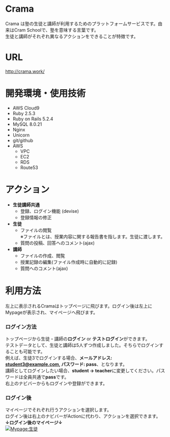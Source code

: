 # Crama

Crama は塾の生徒と講師が利用するためのプラットフォームサービスです。由来はCram Schoolで、塾を意味する言葉です。  
生徒と講師がそれぞれ異なるアクションをできることが特徴です。  

# URL
http://crama.work/

# 開発環境・使用技術
-  AWS Cloud9
-  Ruby 2.5.3  
-  Ruby on Rails 5.2.4  
-  MySQL 8.0.21 
-  Nginx  
-  Unicorn  
-  git/github
-  AWS  
    -  VPC  
    -  EC2
    -  RDS
    -  Route53

# アクション
-  **生徒講師共通**
    - 登録、ログイン機能 (devise)
    - 登録情報の修正
-  **生徒**
    -  ファイルの閲覧  
※ファイルとは、授業内容に関する報告書を指します。生徒に渡します。  
    -  質問の投稿、回答へのコメント(ajax)
-  **講師**
    -  ファイルの作成、閲覧
    -  授業記録の編集(ファイル作成時に自動的に記録)
    -  質問へのコメント(ajax)

# 利用方法
左上に表示されるCramaはトップページに飛びます。ログイン後は左上にMypageが表示され、マイページへ飛びます。<br>

### ログイン方法
トップページから生徒・講師の**ログイン** or **テストログイン**ができます。<br>
テストデータとして、生徒と講師は5人ずつ作成しました。そちらでログインすることも可能です。<br>
例えば、生徒3でログインする場合、**メールアドレス: student3@example.com, パスワード: pass**、となります。<br>
講師としてログインしたい場合、**student → teacher**に変更してください。パスワードは全員共通で**pass**です。<br>
右上のナビバーからもログインや登録ができます。

### ログイン後
マイページでそれぞれ行うアクションを選択します。<br>
ログイン後は右上のナビバーがActionに代わり、アクションを選択できます。  
**↓ログイン後のマイページ↓**  
[![Mypage:生徒](https://i.gyazo.com/cfb3d3241f6309d1a1df908a41da530a.png)](https://gyazo.com/cfb3d3241f6309d1a1df908a41da530a)  
